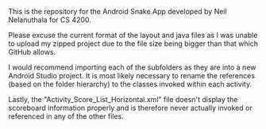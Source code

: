 This is the repository for the Android Snake App developed by Neil Nelanuthala for CS 4200.

Please excuse the current format of the layout and java files as I was unable to upload my zipped project due to the file size being bigger than that which GitHub allows.

I would recommend importing each of the subfolders as they are into a new Android Studio project. It is most likely necessary to rename the references (based on the folder hierarchy) to the classes invoked within each activity.

Lastly, the "Activity_Score_List_Horizontal.xml" file doesn't display the scoreboard information properly and is therefore never actually invoked or referenced in any of the other files.
